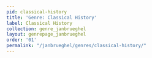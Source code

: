 ```yaml
---
pid: classical-history
title: 'Genre: Classical History'
label: Classical History
collection: genre_janbrueghel
layout: genrepage_janbrueghel
order: '01'
permalink: "/janbrueghel/genres/classical-history/"
---
```

